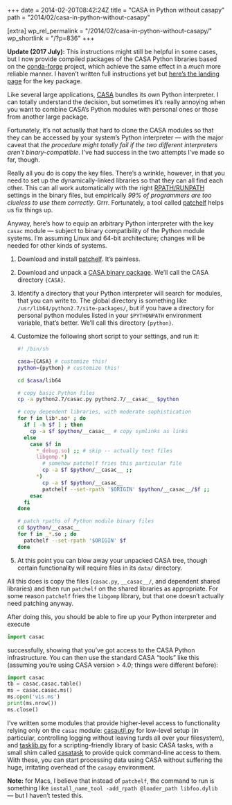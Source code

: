 +++
date = 2014-02-20T08:42:24Z
title = "CASA in Python without casapy"
path = "2014/02/casa-in-python-without-casapy"

[extra]
wp_rel_permalink = "/2014/02/casa-in-python-without-casapy/"
wp_shortlink = "/?p=836"
+++

**Update (2017 July):** This instructions might still be helpful in some
cases, but I now provide compiled packages of the CASA Python libraries based
on the [conda-forge](https://conda-forge.org/) project, which achieve the same
effect in a _much_ more reliable manner. I haven’t written full instructions
yet but [here’s the landing page](https://anaconda.org/pkgw-forge/casa-python)
for the key package.

Like several large applications, [CASA](http://casa.nrao.edu/) bundles its own
Python interpreter. I can totally understand the decision, but sometimes it’s
really annoying when you want to combine CASA’s Python modules with personal
ones or those from another large package.

Fortunately, it’s not actually that hard to clone the CASA modules so that
they can be accessed by your system’s Python interpreter — with the major
caveat that _the procedure might totally fail if the two different
interpreters aren’t binary-compatible_. I’ve had success in the two attempts
I’ve made so far, though.

Really all you do is copy the key files. There’s a wrinkle, however, in that
you need to set up the dynamically-linked libraries so that they can all find
each other. This can all work automatically with the right
[RPATH/RUNPATH](http://en.wikipedia.org/wiki/Rpath) settings in the binary
files, but empirically _99% of programmers are too clueless to use them
correctly_. Grrr. Fortunately, a tool called
[patchelf](http://nixos.org/patchelf.html) helps us fix things up.

Anyway, here’s how to equip an arbitrary Python interpreter with the key
`casac` module — subject to binary compatibility of the Python module systems.
I’m assuming Linux and 64-bit architecture; changes will be needed for other
kinds of systems.

1. Download and install [patchelf](http://nixos.org/patchelf.html). It’s
   painless.

2. Download and unpack a
   [CASA binary package](http://casa.nrao.edu/casa_obtaining.shtml). We’ll
   call the CASA directory `{CASA}`.

3. Identify a directory that your Python interpreter will search for modules,
   that you can write to. The global directory is something like
   `/usr/lib64/python2.7/site-packages/`, but if you have a directory for
   personal python modules listed in your `$PYTHONPATH` environment variable,
   that’s better. We’ll call this directory `{python}`.

4. Customize the following short script to your settings, and run it:

   ```sh
   #! /bin/sh
   
   casa={CASA} # customize this!
   python={python} # customize this!
   
   cd $casa/lib64
   
   # copy basic Python files
   cp -a python2.7/casac.py python2.7/__casac__ $python
   
   # copy dependent libraries, with moderate sophistication
   for f in lib*.so* ; do
     if [ -h $f ] ; then
       cp -a $f $python/__casac__ # copy symlinks as links
     else
       case $f in
         *_debug.so) ;; # skip -- actually text files
         libgomp.*)
           # somehow patchelf fries this particular file
           cp -a $f $python/__casac__ ;;
         *)
           cp -a $f $python/__casac__
           patchelf --set-rpath '$ORIGIN' $python/__casac__/$f ;;
       esac
     fi
   done
   
   # patch rpaths of Python module binary files
   cd $python/__casac__
   for f in _*.so ; do
     patchelf --set-rpath '$ORIGIN' $f
   done
   ```

5. At this point you can blow away your unpacked CASA tree, though certain
   functionality will require files in its `data/` directory.

All this does is
copy the files (`casac.py`, `__casac__/`, and dependent shared libraries) and
then run `patchelf` on the shared libraries as appropriate. For some reason
`patchelf` fries the `libgomp` library, but that one doesn’t actually need
patching anyway.

After doing this, you should be able to fire up your Python
interpreter and execute

```python
import casac
```

successfully, showing that you’ve got
access to the CASA Python infrastructure. You can then use the standard CASA
“tools” like this (assuming you’re using CASA version > 4.0; things were
different before):

```python
import casac
tb = casac.casac.table()
ms = casac.casac.ms()
ms.open('vis.ms')
print(ms.nrow())
ms.close()
```

I’ve written some modules that provide higher-level access to functionality
relying only on the `casac` module:
[casautil.py](https://github.com/pkgw/pwpy/blob/master/intflib/casautil.py)
for low-level setup (in particular, controlling logging without leaving turds
all over your filesystem), and
[tasklib.py](https://github.com/pkgw/pwpy/blob/master/intflib/tasklib.py) for
a scripting-friendly library of basic CASA tasks, with a small shim called
[casatask](https://github.com/pkgw/pwpy/blob/master/intfbin/casatask) to
provide quick command-line access to them. With these, you can start
processing data using CASA without suffering the huge, irritating overhead of
the `casapy` environment.

**Note:** for Macs, I believe that instead of `patchelf`, the command to run
is something like `install_name_tool -add_rpath @loader_path libfoo.dylib` —
but I haven’t tested this.
